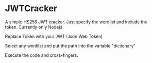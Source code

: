 # JWTCracker
A simple HS256 JWT cracker. Just specify the wordlist and include the token. Currently only Nodejs.


Replace Token with your JWT (Json Web Token)

Select any wordlist and put the path into the variable "dictionary"

Execute the code and cross-fingers.
